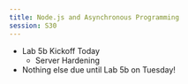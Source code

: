 ```yaml
---
title: Node.js and Asynchronous Programming
session: S30
---
```


* Lab 5b Kickoff Today
    * Server Hardening
* Nothing else due until Lab 5b on Tuesday!


